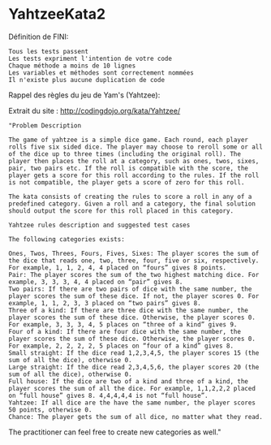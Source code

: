 # YahtzeeKata2

Définition de FINI:

    Tous les tests passent
    Les tests expriment l'intention de votre code
    Chaque méthode a moins de 10 lignes
    Les variables et méthodes sont correctement nommées
    Il n'existe plus aucune duplication de code
        
Rappel des règles du jeu de Yam's (Yahtzee): 
    
Extrait du site : http://codingdojo.org/kata/Yahtzee/
    
    "Problem Description

    The game of yahtzee is a simple dice game. Each round, each player rolls five six sided dice. The player may choose to reroll some or all of the dice up to three times (including the original roll). The player then places the roll at a category, such as ones, twos, sixes, pair, two pairs etc. If the roll is compatible with the score, the player gets a score for this roll according to the rules. If the roll is not compatible, the player gets a score of zero for this roll.

    The kata consists of creating the rules to score a roll in any of a predefined category. Given a roll and a category, the final solution should output the score for this roll placed in this category.

    Yahtzee rules description and suggested test cases

    The following categories exists:

    Ones, Twos, Threes, Fours, Fives, Sixes: The player scores the sum of the dice that reads one, two, three, four, five or six, respectively. For example, 1, 1, 2, 4, 4 placed on “fours” gives 8 points.
    Pair: The player scores the sum of the two highest matching dice. For example, 3, 3, 3, 4, 4 placed on “pair” gives 8.
    Two pairs: If there are two pairs of dice with the same number, the player scores the sum of these dice. If not, the player scores 0. For example, 1, 1, 2, 3, 3 placed on “two pairs” gives 8.
    Three of a kind: If there are three dice with the same number, the player scores the sum of these dice. Otherwise, the player scores 0. For example, 3, 3, 3, 4, 5 places on “three of a kind” gives 9.
    Four of a kind: If there are four dice with the same number, the player scores the sum of these dice. Otherwise, the player scores 0. For example, 2, 2, 2, 2, 5 places on “four of a kind” gives 8.
    Small straight: If the dice read 1,2,3,4,5, the player scores 15 (the sum of all the dice), otherwise 0.
    Large straight: If the dice read 2,3,4,5,6, the player scores 20 (the sum of all the dice), otherwise 0.
    Full house: If the dice are two of a kind and three of a kind, the player scores the sum of all the dice. For example, 1,1,2,2,2 placed on “full house” gives 8. 4,4,4,4,4 is not “full house”.
    Yahtzee: If all dice are the have the same number, the player scores 50 points, otherwise 0.
    Chance: The player gets the sum of all dice, no matter what they read.

The practitioner can feel free to create new categories as well."
